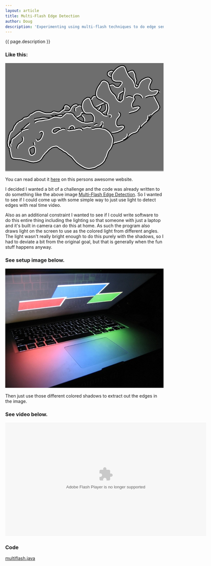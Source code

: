 ```yaml
---
layout: article
title: Multi-Flash Edge Detection
author: Doug
description: 'Experimenting using multi-flash techniques to do edge sensing.'
---
```


{{ page.description }}

### Like this:
<img class="span-24" src="/explorations/multiflash/boneFGBG.bmp" alt="edge"/>

You can read about it [here](http://vision.ai.uiuc.edu/~tankh/) on this persons awesome website.

I decided I wanted a bit of a challenge and the code was already written to do something like the above image [Multi-Flash Edge Detection](/explorations/multiflash/NPRCameraSrc.zip "FlashEdgeDetection").  So I wanted to see if I could come up with some simple way to just use light to detect edges with real time video.

Also as an additional constraint I wanted to see if I could write software to do this entire thing including the lighting so that someone with just a laptop and it's built in camera can do this at home. As such the program also draws light on the screen to use as the colored light from different angles.  The light wasn't really bright enough to do this purely with the shadows, so I had to deviate a bit from the original goal, but that is generally when the fun stuff happens anyway.
### See setup image below.
<img class="span-24" src="/explorations/multiflash/setup.jpg" alt="setup"/>

Then just use those different colored shadows to extract out the edges in the image.

### See video below.
<object class="span-24" type="application/x-shockwave-flash" width="640" height="360" data="http://www.flickr.com/apps/video/stewart.swf?v=71377" classid="clsid:D27CDB6E-AE6D-11cf-96B8-444553540000"> <param name="flashvars" value="intl_lang=en-us&amp;photo_secret=104853cd45&amp;photo_id=4056898951&amp;flickr_show_info_box=true"></param> <param name="movie" value="http://www.flickr.com/apps/video/stewart.swf?v=71377"></param> <param name="bgcolor" value="#000000"></param> <param name="allowFullScreen" value="true"></param><embed type="application/x-shockwave-flash" src="http://www.flickr.com/apps/video/stewart.swf?v=71377" bgcolor="#000000" allowfullscreen="true" flashvars="intl_lang=en-us&amp;photo_secret=104853cd45&amp;photo_id=4056898951&amp;flickr_show_info_box=true" height="360" width="640"></embed></object>

### Code  
[multiflash.java](/explorations/multiflash/multiflash.java "MultiFlash.java")
